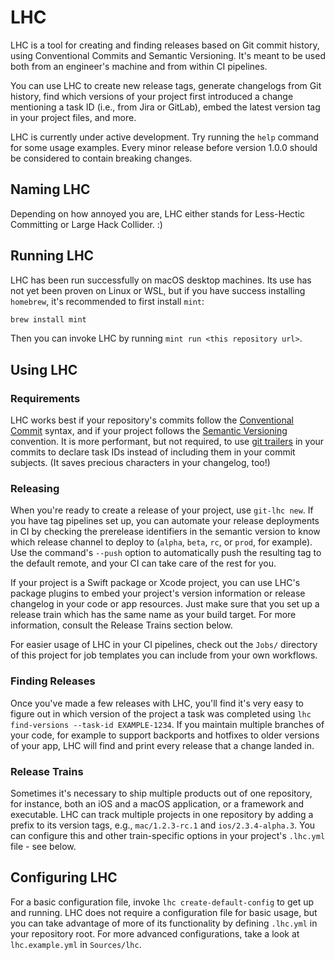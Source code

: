 # LHC

LHC is a tool for creating and finding releases based on Git commit history, using Conventional Commits and Semantic
Versioning. It's meant to be used both from an engineer's machine and from within CI pipelines.

You can use LHC to create new release tags, generate changelogs from Git history, find which versions of your project
first introduced a change mentioning a task ID (i.e., from Jira or GitLab), embed the latest version tag in your project
files, and more.

LHC is currently under active development. Try running the `help` command for some usage examples. Every minor
release before version 1.0.0 should be considered to contain breaking changes.

## Naming LHC

Depending on how annoyed you are, LHC either stands for Less-Hectic Committing or Large Hack Collider. :)

## Running LHC

LHC has been run successfully on macOS desktop machines. Its use has not yet been proven on Linux or WSL, but if you
have success installing `homebrew`, it's recommended to first install `mint`:

```bash
brew install mint
```

Then you can invoke LHC by running `mint run <this repository url>`.

## Using LHC

### Requirements

LHC works best if your repository's commits follow the [Conventional Commit](http://conventionalcommits.org) syntax,
and if your project follows the [Semantic Versioning](https://semver.org) convention. It is more performant, but not
required, to use [git trailers](https://git-scm.com/docs/git-interpret-trailers) in your commits to declare task IDs
instead of including them in your commit subjects. (It saves precious characters in your changelog, too!)

### Releasing

When you're ready to create a release of your project, use `git-lhc new`. If you have tag pipelines set up,
you can automate your release deployments in CI by checking the prerelease identifiers in the semantic version to know
which release channel to deploy to (`alpha`, `beta`, `rc`, or `prod`, for example). Use the command's `--push` option
to automatically push the resulting tag to the default remote, and your CI can take care of the rest for you.

If your project is a Swift package or Xcode project, you can use LHC's package plugins to embed your project's
version information or release changelog in your code or app resources. Just make sure that you set up a release train
which has the same name as your build target. For more information, consult the Release Trains section below.

For easier usage of LHC in your CI pipelines, check out the `Jobs/` directory of this project for job templates you
can include from your own workflows.

### Finding Releases

Once you've made a few releases with LHC, you'll find it's very easy to figure out in which version of the project a
task was completed using `lhc find-versions --task-id EXAMPLE-1234`. If you maintain multiple branches of your code,
for example to support backports and hotfixes to older versions of your app, LHC will find and print every release
that a change landed in.

### Release Trains

Sometimes it's necessary to ship multiple products out of one repository, for instance, both an iOS and a macOS
application, or a framework and executable. LHC can track multiple projects in one repository by adding a prefix
to its version tags, e.g., `mac/1.2.3-rc.1` and `ios/2.3.4-alpha.3`. You can configure this and other train-specific
options in your project's `.lhc.yml` file - see below.

## Configuring LHC

For a basic configuration file, invoke `lhc create-default-config` to get up and running. LHC does not require
a configuration file for basic usage, but you can take advantage of more of its functionality by defining `.lhc.yml`
in your repository root. For more advanced configurations, take a look at `lhc.example.yml` in `Sources/lhc`.
